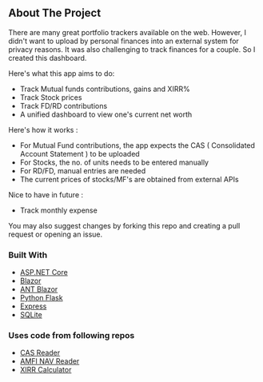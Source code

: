 <!-- PROJECT SHIELDS -->
<!--
*** I'm using markdown "reference style" links for readability.
*** Reference links are enclosed in brackets [ ] instead of parentheses ( ).
*** See the bottom of this document for the declaration of the reference variables
*** for contributors-url, forks-url, etc. This is an optional, concise syntax you may use.
*** https://www.markdownguide.org/basic-syntax/#reference-style-links

<!-- ABOUT THE PROJECT -->
## About The Project


There are many great portfolio trackers available on the web. However, I didn't want to upload by personal finances into an external system for privacy reasons. It was also challenging to track finances for a couple. So I created this dashboard.

Here's what this app aims to do:
* Track Mutual funds contributions, gains and XIRR% 
* Track Stock prices
* Track FD/RD contributions
* A unified dashboard to view one's current net worth

Here's how it works :
* For Mutual Fund contributions, the app expects the CAS ( Consolidated Account Statement ) to be uploaded 
* For Stocks, the no. of units needs to be entered manually
* For RD/FD, manual entries are needed
* The current prices of stocks/MF's are obtained from external APIs

Nice to have in future : 
* Track monthly expense 

You may also suggest changes by forking this repo and creating a pull request or opening an issue. 

### Built With

* [ASP.NET Core](https://dotnet.microsoft.com/)
* [Blazor](http://blazor.net/)
* [ANT Blazor](https://antblazor.com/)
* [Python Flask](https://flask.palletsprojects.com/en/2.0.x/)
* [Express](https://expressjs.com/)
* [SQLite](https://www.sqlite.org/index.html)

### Uses code from following repos 
* [CAS Reader](https://github.com/codereverser/casparser)
* [AMFI NAV Reader](https://github.com/AmruthPillai/AMFI-API)
* [XIRR Calculator](https://github.com/klearlending/XIRR)
